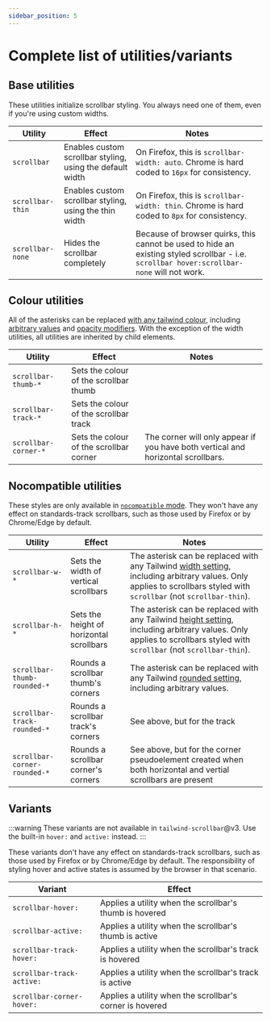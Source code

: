 ```yaml
---
sidebar_position: 5
---
```


# Complete list of utilities/variants

## Base utilities
These utilities initialize scrollbar styling. You always need one of them, even if you're using custom widths.

| Utility     | Effect | Notes |
|-------------|--------|-------|
| <span className="whitespace-nowrap">`scrollbar`</span> | Enables custom scrollbar styling, using the default width | On Firefox, this is `scrollbar-width: auto`. Chrome is hard coded to `16px` for consistency. |
| <span className="whitespace-nowrap">`scrollbar-thin`</span> | Enables custom scrollbar styling, using the thin width | On Firefox, this is `scrollbar-width: thin`. Chrome is hard coded to `8px` for consistency. |
| <span className="whitespace-nowrap">`scrollbar-none`</span> | Hides the scrollbar completely | Because of browser quirks, this cannot be used to hide an existing styled scrollbar - i.e. `scrollbar hover:scrollbar-none` will not work. |

## Colour utilities
All of the asterisks can be replaced [with any tailwind colour](https://tailwindcss.com/docs/customizing-colors#using-custom-colors), including [arbitrary values](https://tailwindcss.com/docs/adding-custom-styles#using-arbitrary-values) and [opacity modifiers](https://tailwindcss.com/docs/background-color#changing-the-opacity). With the exception of the width utilities, all utilities are inherited by child elements.

| Utility     | Effect | Notes |
|-------------|--------|-------|
| <span className="whitespace-nowrap">`scrollbar-thumb-*`</span> | Sets the colour of the scrollbar thumb | |
| <span className="whitespace-nowrap">`scrollbar-track-*`</span> | Sets the colour of the scrollbar track | |
| <span className="whitespace-nowrap">`scrollbar-corner-*`</span> | Sets the colour of the scrollbar corner | The corner will only appear if you have both vertical and horizontal scrollbars. |

## Nocompatible utilities
These styles are only available in [`nocompatible` mode](/getting-started#configuration). They won't have any effect on standards-track scrollbars, such as those used by Firefox or by Chrome/Edge by default.

| Utility     | Effect | Notes |
|-------------|--------|-------|
| <span className="whitespace-nowrap">`scrollbar-w-*`</span> | Sets the width of vertical scrollbars | The asterisk can be replaced with any Tailwind [width setting](https://tailwindcss.com/docs/width), including arbitrary values. Only applies to scrollbars styled with `scrollbar` (not `scrollbar-thin`). |
| <span className="whitespace-nowrap">`scrollbar-h-*`</span> | Sets the height of horizontal scrollbars | The asterisk can be replaced with any Tailwind [height setting](https://tailwindcss.com/docs/height), including arbitrary values. Only applies to scrollbars styled with `scrollbar` (not `scrollbar-thin`). |
| <span className="whitespace-nowrap">`scrollbar-thumb-rounded-*`</span> | Rounds a scrollbar thumb's corners | The asterisk can be replaced with any Tailwind [rounded setting](https://tailwindcss.com/docs/border-radius#using-custom-values), including arbitrary values. |
| <span className="whitespace-nowrap">`scrollbar-track-rounded-*`</span> | Rounds a scrollbar track's corners | See above, but for the track |
| <span className="whitespace-nowrap">`scrollbar-corner-rounded-*`</span> | Rounds a scrollbar corner's corners | See above, but for the corner pseudoelement created when both horizontal and vertial scrollbars are present |

## Variants

:::warning
These variants are not available in `tailwind-scrollbar`@v3. Use the built-in `hover:` and `active:` instead.
:::

These variants don't have any effect on standards-track scrollbars, such as those used by Firefox or by Chrome/Edge by default. The responsibility of styling hover and active states is assumed by the browser in that scenario.

| Variant                   | Effect                                                   |
| ------------------------- | -------------------------------------------------------- |
| `scrollbar-hover:`        | Applies a utility when the scrollbar's thumb is hovered  |
| `scrollbar-active:`       | Applies a utility when the scrollbar's thumb is active   |
| `scrollbar-track-hover:`  | Applies a utility when the scrollbar's track is hovered  |
| `scrollbar-track-active:` | Applies a utility when the scrollbar's track is active   |
| `scrollbar-corner-hover:` | Applies a utility when the scrollbar's corner is hovered |
